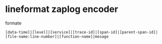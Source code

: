 # lineformat zaplog encoder

formate
```text
[data-time]|[level]|[service]|[trace-id]|[span-id]|[parent-span-id]|[file-name:line-number]|[function-name]|mesage
```